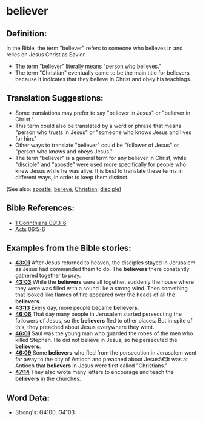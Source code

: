 # believer #

## Definition: ##

In the Bible, the term "believer" refers to someone who believes in and relies on Jesus Christ as Savior.

* The term "believer" literally means "person who believes."
* The term "Christian" eventually came to be the main title for believers because it indicates that they believe in Christ and obey his teachings.

## Translation Suggestions: ##

* Some translations may prefer to say "believer in Jesus" or "believer in Christ."
* This term could also be translated by a word or phrase that means "person who trusts in Jesus" or "someone who knows Jesus and lives for him."
* Other ways to translate "believer" could be "follower of Jesus" or "person who knows and obeys Jesus."
* The term "believer" is a general term for any believer in Christ, while "disciple" and "apostle" were used more specifically for people who knew Jesus while he was alive. It is best to translate these terms in different ways, in order to keep them distinct.

(See also: [apostle](../kt/apostle.md), [believe](../kt/believe.md), [Christian](../kt/christian.md), [disciple](../kt/disciple.md))

## Bible References: ##

* [1 Corinthians 09:3-6](rc://en/tn/help/1co/09/03)
* [Acts 06:5-6](rc://en/tn/help/act/06/05)

## Examples from the Bible stories: ##

* __[43:01](rc://en/tn/help/obs/43/01)__ After Jesus returned to heaven, the disciples stayed in Jerusalem as Jesus had commanded them to do. The __believers__  there constantly gathered together to pray.
* __[43:03](rc://en/tn/help/obs/43/03)__ While the __believers__  were all together, suddenly the house where they were was filled with a sound like a strong wind. Then something that looked like flames of fire appeared over the heads of all the __believers__.
* __[43:13](rc://en/tn/help/obs/43/13)__ Every day, more people became __believers__.
* __[46:06](rc://en/tn/help/obs/46/06)__ That day many people in Jerusalem started persecuting the followers of Jesus, so the __believers__  fled to other places. But in spite of this, they preached about Jesus everywhere they went.
* __[46:01](rc://en/tn/help/obs/46/01)__ Saul was the young man who guarded the robes of the men who killed Stephen. He did not believe in Jesus, so he persecuted the __believers__.
* __[46:09](rc://en/tn/help/obs/46/09)__ Some __believers__  who fled from the persecution in Jerusalem went far away to the city of Antioch and preached about Jesusâ€¦It was at Antioch that __believers__  in Jesus were first called "Christians."
* __[47:14](rc://en/tn/help/obs/47/14)__ They also wrote many letters to encourage and teach the __believers__  in the churches.

## Word Data: ##

* Strong's: G4100, G4103

